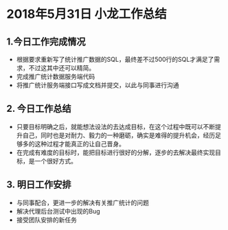 # 2018年5月31日 小龙工作总结

## 1.今日工作完成情况

* 根据要求重新写了统计推广数据的SQL，最终差不过500行的SQL才满足了需求，不过这其中还可以精简。
* 完成推广统计数据服务端代码
* 将推广统计服务端接口写成文档并提交，以此与同事进行沟通

## 2. 今日工作总结

* 只要目标明确之后，就能想法设法的去达成目标，在这个过程中既可以不断提升自己，同时也是对耐力、毅力的一种磨砺，确实是难得的提升机会，经历足够多的这种过程才能真正的让自己晋身。
* 在完成有难度的目标时，能把目标进行很好的分解，逐步的去解决最终实现目标，是一个很好方式。

## 3. 明日工作安排

* 与同事配合，更进一步的解决有关推广统计的问题
* 解决代理后台测试中出现的Bug
* 接受团队安排的新任务